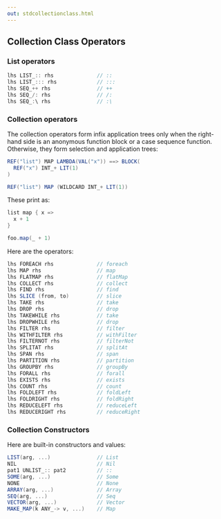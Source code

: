 ```yaml
---
out: stdcollectionclass.html
---
```


Collection Class Operators
--------------------------

### List operators

```scala
lhs LIST_:: rhs              // ::
lhs LIST_::: rhs             // :::
lhs SEQ_++ rhs               // ++
lhs SEQ_/: rhs               // /:
lhs SEQ_:\ rhs               // :\
```

### Collection operators

The collection operators form infix application trees only when the right-hand side is an anonymous function block or a case sequence function. Otherwise, they form selection and application trees:

```scala
REF("list") MAP LAMBDA(VAL("x")) ==> BLOCK(
  REF("x") INT_+ LIT(1)
)

REF("list") MAP (WILDCARD INT_+ LIT(1))
```

These print as:

```scala
list map { x =>
  x + 1
}

foo.map(_ + 1)
```

Here are the operators:

```scala
lhs FOREACH rhs              // foreach
lhs MAP rhs                  // map
lhs FLATMAP rhs              // flatMap
lhs COLLECT rhs              // collect
lhs FIND rhs                 // find
lhs SLICE (from, to)         // slice
lhs TAKE rhs                 // take
lhs DROP rhs                 // drop
lhs TAKEWHILE rhs            // take
lhs DROPWHILE rhs            // drop
lhs FILTER rhs               // filter
lhs WITHFILTER rhs           // withFilter
lhs FILTERNOT rhs            // filterNot
lhs SPLITAT rhs              // splitAt
lhs SPAN rhs                 // span
lhs PARTITION rhs            // partition
lhs GROUPBY rhs              // groupBy
lhs FORALL rhs               // forall
lhs EXISTS rhs               // exists
lhs COUNT rhs                // count
lhs FOLDLEFT rhs             // foldLeft
lhs FOLDRIGHT rhs            // foldRight
lhs REDUCELEFT rhs           // reduceLeft
lhs REDUCERIGHT rhs          // reduceRight
```

### Collection Constructors

Here are built-in constructors and values:

```scala
LIST(arg, ...)               // List
NIL                          // Nil
pat1 UNLIST_:: pat2          // ::
SOME(arg, ...)               // Some
NONE                         // None
ARRAY(arg, ...)              // Array
SEQ(arg, ...)                // Seq
VECTOR(arg, ...)             // Vector
MAKE_MAP(k ANY_-> v, ...)    // Map
```
